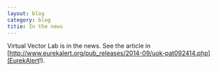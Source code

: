 ```yaml
---
layout: blog
category: blog
titie: In the news
---
```


Virtual Vector Lab is in the news.  See the article in
[http://www.eurekalert.org/pub_releases/2014-09/uok-pat092414.php](EurekAlert!).
